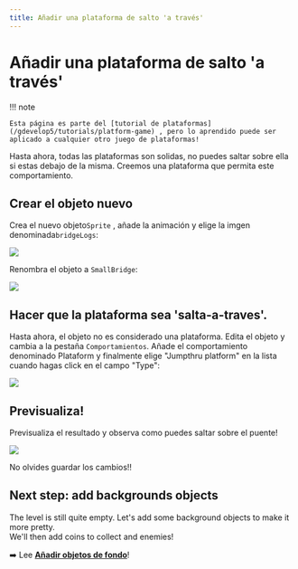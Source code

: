 ```yaml
---
title: Añadir una plataforma de salto 'a través'
---
```

# Añadir una plataforma de salto 'a través'

!!! note

    Esta página es parte del [tutorial de plataformas](/gdevelop5/tutorials/platform-game) , pero lo aprendido puede ser aplicado a cualquier otro juego de plataformas!

Hasta ahora, todas las plataformas son solidas, no puedes saltar sobre ella si estas debajo de la misma. Creemos una plataforma que permita este comportamiento.

## Crear el objeto nuevo

Crea el nuevo objeto`Sprite` , añade la animación y elige la imgen denominada`bridgeLogs`:

![](/gdevelop5/tutorials/platform-game/screen_shot_2017-09-26_at_22.40.34.png)

Renombra el objeto a `SmallBridge`: 

![](/gdevelop5/tutorials/platform-game/screen_shot_2017-09-26_at_22.42.01.png)

## Hacer que la plataforma sea 'salta-a-traves'.

Hasta ahora, el objeto no es considerado una plataforma. Edita el objeto y cambia a la pestaña `Comportamientos`. Añade el comportamiento denominado Plataform y finalmente elige "Jumpthru platform" en la lista cuando hagas click en el campo "Type":

![](/gdevelop5/tutorials/platform-game/screen_shot_2017-09-26_at_22.44.30.png)

## Previsualiza!

Previsualiza el resultado y observa como puedes saltar sobre el puente!

![](/gdevelop5/tutorials/platform-game/jumpthru.gif)

No olvides guardar los cambios!!

## Next step: add backgrounds objects

The level is still quite empty. Let's add some background objects to make it more pretty.  
We'll then add coins to collect and enemies!

➡️ Lee **[Añadir objetos de fondo](/gdevelop5/tutorials/platform-game/4-add-backgrounds-objects)**! 